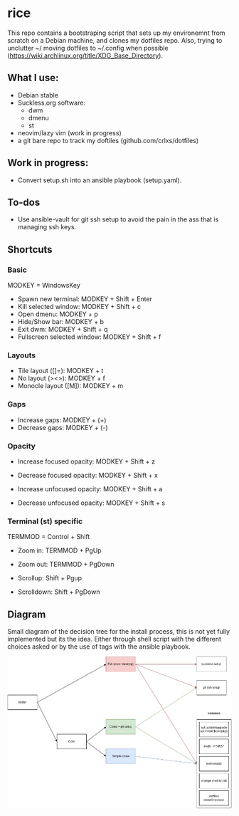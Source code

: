 # rice
This repo contains a bootstraping script that sets up my environemnt from scratch on a Debian machine, and clones my dotfiles repo.
Also, trying to unclutter ~/ moving dotfiles to ~/.config when possible (https://wiki.archlinux.org/title/XDG_Base_Directory).

## What I use:
- Debian stable
- Suckless.org software:
  - dwm
  - dmenu
  - st
- neovim/lazy vim (work in progress)
- a git bare repo to track my doftiles (github.com/crlxs/dotfiles)

## Work in progress:
- Convert setup.sh into an ansible playbook (setup.yaml).

## To-dos
- Use ansible-vault for git ssh setup to avoid the pain in the ass that is managing ssh keys.

## Shortcuts

### Basic

MODKEY = WindowsKey

- Spawn new terminal: MODKEY + Shift + Enter
- Kill selected window: MODKEY + Shift + c
- Open dmenu: MODKEY + p
- Hide/Show bar: MODKEY + b
- Exit dwm: MODKEY + Shift + q
- Fullscreen selected window: MODKEY + Shift + f

### Layouts

- Tile layout ([]=): MODKEY + t
- No layout (><>): MODKEY + f
- Monocle layout ([M]): MODKEY + m

### Gaps

- Increase gaps: MODKEY + (+)
- Decrease gaps: MODKEY + (-)

### Opacity

- Increase focused opacity: MODKEY + Shift + z
- Decrease focused opacity: MODKEY + Shift + x

- Increase unfocused opacity: MODKEY + Shift + a
- Decrease unfocused opacity: MODKEY + Shift + s

### Terminal (st) specific

TERMMOD = Control + Shift

- Zoom in: TERMMOD + PgUp
- Zoom out: TERMMOD + PgDown

- Scrollup: Shift + Pgup
- Scrolldown: Shift + PgDown

## Diagram

Small diagram of the decision tree for the install process, this is not yet fully implemented but its the idea. Either through shell script with the different choices asked or by the use of tags with the ansible playbook.

![Dotfiles diagram](dotfiles.jpg)
